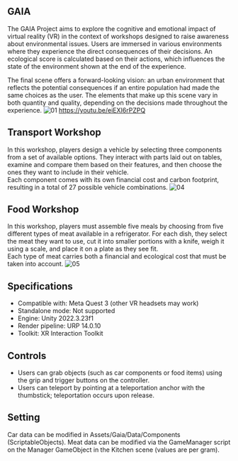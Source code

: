 ## GAIA
The GAIA Project aims to explore the cognitive and emotional impact of virtual reality (VR) in the context of workshops designed to raise awareness about environmental issues. Users are immersed in various environments where they experience the direct consequences of their decisions. An ecological score is calculated based on their actions, which influences the state of the environment shown at the end of the experience.

The final scene offers a forward-looking vision: an urban environment that reflects the potential consequences if an entire population had made the same choices as the user. The elements that make up this scene vary in both quantity and quality, depending on the decisions made throughout the experience.
![01](https://github.com/user-attachments/assets/8559ac0a-92cd-45bc-9495-3e4ef1bf7763)
https://youtu.be/eiEXI6rPZPQ

## Transport Workshop

In this workshop, players design a vehicle by selecting three components from a set of available options. They interact with parts laid out on tables, examine and compare them based on their features, and then choose the ones they want to include in their vehicle.  
Each component comes with its own financial cost and carbon footprint, resulting in a total of 27 possible vehicle combinations.
![04](https://github.com/user-attachments/assets/2eb7ffe3-0a24-40e4-92a2-b088a712dda1)

## Food Workshop

In this workshop, players must assemble five meals by choosing from five different types of meat available in a refrigerator. For each dish, they select the meat they want to use, cut it into smaller portions with a knife, weigh it using a scale, and place it on a plate as they see fit.  
Each type of meat carries both a financial and ecological cost that must be taken into account.
![05](https://github.com/user-attachments/assets/d41ed5ef-d67b-4cbe-a069-2a7736dc5428)

## Specifications

- Compatible with: Meta Quest 3 (other VR headsets may work)
- Standalone mode: Not supported
- Engine: Unity 2022.3.23f1
- Render pipeline: URP 14.0.10
- Toolkit: XR Interaction Toolkit

## Controls

- Users can grab objects (such as car components or food items) using the grip and trigger buttons on the controller.  
- Users can teleport by pointing at a teleportation anchor with the thumbstick; teleportation occurs upon release.

## Setting

Car data can be modified in Assets/Gaia/Data/Components (ScriptableObjects).
Meat data can be modified via the GameManager script on the Manager GameObject in the Kitchen scene (values are per gram).
